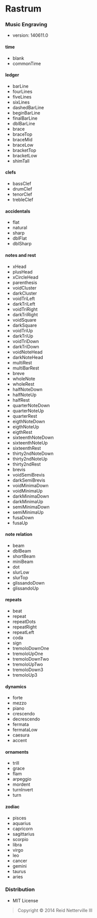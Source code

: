 Rastrum
=======

### Music Engraving

- version: 140611.0

#### time

- blank
- commonTime

#### ledger

- barLine
- fourLines
- fiveLines
- sixLines
- dashedBarLine
- beginBarLine
- finalBarLine
- dblBarLine
- brace
- braceTop
- braceMid
- braceLow
- bracketTop
- bracketLow
- shimTall

#### clefs

- bassClef
- drumClef
- tenorClef
- trebleClef

#### accidentals

- flat
- natural
- sharp
- dblFlat
- dblSharp

#### notes and rest

- xHead
- plusHead
- xCircleHead
- parenthesis
- voidCluster
- darkCluster
- voidTriLeft
- darkTriLeft
- voidTriRight
- darkTriRight
- voidSquare
- darkSquare
- voidTriUp
- darkTriUp
- voidTriDown
- darkTriDown
- voidNoteHead
- darkNoteHead
- multiRest
- multiBarRest
- breve
- wholeNote
- wholeRest
- halfNoteDown
- halfNoteUp
- halfRest
- quarterNoteDown
- quarterNoteUp
- quarterRest
- eigthNoteDown
- eigthNoteUp
- eigthRest
- sixteenthNoteDown
- sixteenthNoteUp
- sixteenthRest
- thirty2ndNoteDown
- thirty2ndNoteUp
- thirty2ndRest
- brevis
- voidSemiBrevis
- darkSemiBrevis
- voidMinimaDown
- voidMinimaUp
- darkMinimaDown
- darkMinimaUp
- semiMinimaDown
- semiMinimaUp
- fusaDown
- fusaUp

#### note relation

- beam
- dblBeam
- shortBeam
- miniBeam
- dot
- slurLow
- slurTop
- glissandoDown
- glissandoUp

#### repeats

- beat
- repeat
- repeatDots
- repeatRight
- repeatLeft
- coda
- sign
- tremoloDownOne
- tremoloUpOne
- tremoloDownTwo
- tremoloUpTwo
- tremoloDown3
- tremoloUp3

#### dynamics

- forte
- mezzo
- piano
- crescendo
- decrescendo
- fermata
- fermataLow
- caesura
- accent

#### ornaments

- trill
- grace
- flam
- arpeggio
- mordent
- turnInvert
- turn

#### zodiac

- pisces
- aquarius
- capricorn
- sagittarius
- scorpio
- libra
- virgo
- leo
- cancer
- gemini
- taurus
- aries

### Distribution

- MIT License

> Copyright &#169; 2014 Reid Netterville III

